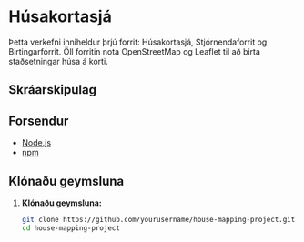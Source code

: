 # Húsakortasjá

Þetta verkefni inniheldur þrjú forrit: Húsakortasjá, Stjórnendaforrit og Birtingarforrit. Öll forritin nota OpenStreetMap og Leaflet til að birta staðsetningar húsa á korti.

## Skráarskipulag




## Forsendur

- [Node.js](https://nodejs.org/) 
- [npm](https://www.npmjs.com/) 

## Klónaðu geymsluna

1. **Klónaðu geymsluna:**
   ```bash
   git clone https://github.com/yourusername/house-mapping-project.git
   cd house-mapping-project
